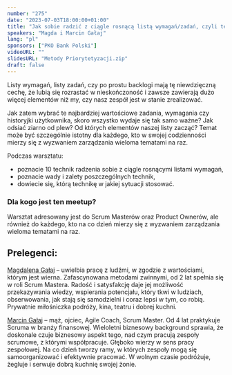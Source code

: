 ```yaml
---
number: "275"
date: "2023-07-03T18:00:00+01:00"
title: "Jak sobie radzić z ciągle rosnącą listą wymagań/zadań, czyli techniki priorytetyzacji backlogu"
speakers: "Magda i Marcin Gałaj"
lang: "pl"
sponsors: ["PKO Bank Polski"]
videoURL: ""
slidesURL: "Metody Priorytetyzacji.zip"
draft: false
---
```


Listy wymagań, listy zadań, czy po prostu backlogi mają tę niewdzięczną cechę, że lubią się rozrastać w nieskończoność i zawsze zawierają dużo więcej elementów niż my, czy nasz zespół jest w stanie zrealizować.

Jak zatem wybrać te najbardziej wartościowe zadania, wymagania czy historyjki użytkownika, skoro wszystko wydaje się tak samo ważne?
Jak odsiać ziarno od plew? Od których elementów naszej listy zacząć?
Temat może być szczególnie istotny dla każdego, kto w swojej codzienności mierzy się z wyzwaniem zarządzania wieloma tematami na raz.

Podczas warsztatu:

* poznacie 10 technik radzenia sobie z ciągle rosnącymi listami wymagań,
* poznacie wady i zalety poszczególnych technik,
* dowiecie się, którą technikę w jakiej sytuacji stosować.

### Dla kogo jest ten meetup?

Warsztat adresowany jest do Scrum Masterów oraz Product Ownerów, ale również do każdego, kto na co dzień mierzy się z wyzwaniem zarządzania wieloma tematami na raz.

## Prelegenci:
[Magdalena Gałaj](https://www.linkedin.com/in/magdalena-galaj/) – uwielbia pracę z ludźmi, w zgodzie z wartościami, którym jest wierna. Zafascynowana metodami zwinnymi, od 2 lat spełnia się w roli Scrum Mastera. Radość i satysfakcję daje jej możliwość przekazywania wiedzy, wspierania potencjału, który tkwi w ludziach, obserwowania, jak stają się samodzielni i coraz lepsi w tym, co robią. Prywatnie miłośniczka podróży, kina, teatru i dobrej kuchni.

[Marcin Gałaj](https://www.linkedin.com/in/marcin-gałaj-a3808a1/) – mąż, ojciec, Agile Coach, Scrum Master. Od 4 lat praktykuje Scruma w branży finansowej. Wieloletni biznesowy background sprawia, że doskonale czuje biznesowy aspekt tego, nad czym pracują zespoły scrumowe, z którymi współpracuje. Głęboko wierzy w sens pracy zespołowej. Na co dzień tworzy ramy, w których zespoły mogą się samoorganizować i efektywnie pracować. W wolnym czasie podróżuje, żegluje i serwuje dobrą kuchnię swojej żonie.
